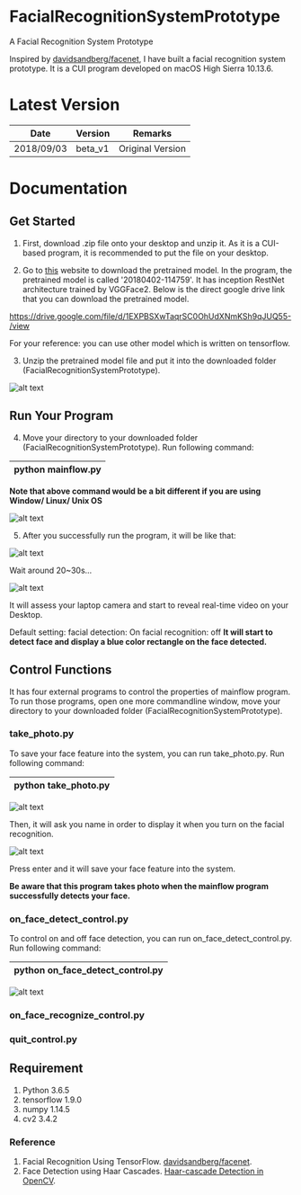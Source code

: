 # FacialRecognitionSystemPrototype
A Facial Recognition System Prototype

Inspired by <a href = "https://github.com/davidsandberg/facenet"> davidsandberg/facenet</a>, I have built a facial recognition system prototype. It is a CUI program developed on macOS High Sierra 10.13.6. 

# Latest Version

| Date | Version | Remarks|
|----------|--------|-----------------|
|2018/09/03| beta_v1| Original Version|

# Documentation

## Get Started
1. First, download .zip file onto your desktop and unzip it. As it is a CUI-based program, it is recommended to put the file on your desktop.

2. Go to <a href = 'https://github.com/davidsandberg/facenet'>this</a> website to download the pretrained model. In the program, the pretrained model is called '20180402-114759'. It has inception RestNet architecture trained by VGGFace2. Below is the direct google drive link that you can download the pretrained model. 

<a href = 'https://drive.google.com/file/d/1EXPBSXwTaqrSC0OhUdXNmKSh9qJUQ55-/view'>https://drive.google.com/file/d/1EXPBSXwTaqrSC0OhUdXNmKSh9qJUQ55-/view</a>

For your reference:
  you can use other model which is written on tensorflow.
  
3. Unzip the pretrained model file and put it into the downloaded folder (FacialRecognitionSystemPrototype).

![alt text](https://raw.githubusercontent.com/timtimtimab/FacialRecognitionSystemPrototype/master/images/00.png)

## Run Your Program

4. Move your directory to your downloaded folder (FacialRecognitionSystemPrototype). Run following command:

| python mainflow.py|
|-------------------|

<b>Note that above command would be a bit different if you are using Window/ Linux/ Unix OS</b>


![alt text](https://raw.githubusercontent.com/timtimtimab/FacialRecognitionSystemPrototype/master/images/01.png)


5. After you successfully run the program, it will be like that:


![alt text](https://raw.githubusercontent.com/timtimtimab/FacialRecognitionSystemPrototype/master/images/02.png)

Wait around 20~30s...


![alt text](https://raw.githubusercontent.com/timtimtimab/FacialRecognitionSystemPrototype/master/images/03.png)

It will assess your laptop camera and start to reveal real-time video on your Desktop.

Default setting:
facial detection: On
facial recognition: off
<b>It will start to detect face and display a blue color rectangle on the face detected.</b>

## Control Functions

It has four external programs to control the properties of mainflow program. To run those programs, open one more commandline window, move your directory to your downloaded folder (FacialRecognitionSystemPrototype).

### take_photo.py
To save your face feature into the system, you can run take_photo.py. Run following command:

| python take_photo.py|
|---------------------|


![alt text](https://raw.githubusercontent.com/timtimtimab/FacialRecognitionSystemPrototype/master/images/04.png)

Then, it will ask you name in order to display it when you turn on the facial recognition.


![alt text](https://raw.githubusercontent.com/timtimtimab/FacialRecognitionSystemPrototype/master/images/05.png)

Press enter and it will save your face feature into the system.

<b>Be aware that this program takes photo when the mainflow program successfully detects your face.</b>

### on_face_detect_control.py

To control on and off face detection, you can run on_face_detect_control.py. Run following command:

| python on_face_detect_control.py|
|---------------------------------|


![alt text](https://raw.githubusercontent.com/timtimtimab/FacialRecognitionSystemPrototype/master/images/06.png)

### on_face_recognize_control.py


### quit_control.py



## Requirement
1. Python 3.6.5
2. tensorflow 1.9.0
3. numpy 1.14.5
4. cv2 3.4.2

### Reference

1. Facial Recognition Using TensorFlow. <a href = "https://github.com/davidsandberg/facenet"> davidsandberg/facenet</a>.
2. Face Detection using Haar Cascades. <a href = "https://docs.opencv.org/3.4.1/d7/d8b/tutorial_py_face_detection.html"> Haar-cascade Detection in OpenCV</a>.




